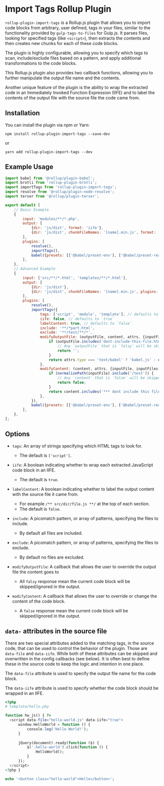 # Import Tags Rollup Plugin

`rollup-plugin-import-tags` is a Rollup.js plugin that allows you to import code blocks from arbitrary, user defined, tags in your files, similar to the functionality provided by `gulp-tags-to-files` for Gulp.js. It parses files, looking for specified tags (like `<script>`), then extracts the contents and then creates new chunks for each of these code blocks.

The plugin is highly configurable, allowing you to specify which tags to scan, include/exclude files based on a pattern, and apply additional transformations to the code blocks.

This Rollup.js plugin also provides two callback functions, allowing you to further manipulate the output file name and the contents.

Another unique feature of the plugin is the ability to wrap the extracted code in an Immediately Invoked Function Expression (IIFE) and to label the contents of the output file with the source file the code came from.

## Installation

You can install the plugin via npm or Yarn:

```shell
npm install rollup-plugin-import-tags --save-dev
```

or

```shell
yarn add rollup-plugin-import-tags --dev
```

## Example Usage

```javascript
import babel from '@rollup/plugin-babel';
import brotli from 'rollup-plugin-brotli';
import importTags from 'rollup-plugin-import-tags';
import resolve from '@rollup/plugin-node-resolve';
import terser from '@rollup/plugin-terser';

export default [
	// Basic Example
	{
		input: 'modules/**/*.php',
		output: [
			{dir: 'js/dist', format: 'iife'},
			{dir: 'js/dist', chunkFileNames: '[name].min.js', format: 'iife', plugins: [terser(), brotli({options: {level: 11}})]},
		],
		plugins: [
			resolve(),
			importTags(),
			babel({presets: [['@babel/preset-env'], ['@babel/preset-react']], babelHelpers: 'bundled'}),
		],
	},
	// Advanced Example
	{
		input: ['src/**/*.html', 'templates/**/*.html'],
		output: [
			{dir: 'js/dist'},
			{dir: 'js/dist', chunkFileNames: '[name].min.js', plugins: [terser(), brotli({options: {level: 11}})]},
		],
		plugins: [
			resolve(),
			importTags({
				tags: ['script', 'module', 'template'], // defaults to `'script'`
				iife: false, // defaults to `true`
				labelContent: true, // defaults to `false`
				include: '**/*part.html',
				exclude: '**/test/**/*',
				modifyOutputFile: (outputFile, content, attrs, {inputFile, inputFiles, inputPattern, outputFiles, outerHTML, startTag, source, normalizePath}) => {
					if (outputFile.includes('dont-include-this-file.html')) {
						// Any `outputFile` that is `falsy` will be skipped/ignored in the output
						return '';
					}
					return attrs.type === 'text/babel' ? 'babel.js' : outputFile;
				},
				modifyContent: (content, attrs, {inputFile, inputFiles, inputPattern, outputFile, outputFiles, outerHTML, startTag, source, normalizePath}) => {
					if (normalizePath(inputFile).include('/test')) {
						// Any `content` that is `false` will be skipped/ignored in the output
						return false;
					}
					return content.includes('*** dont include this file !!!') ? false : content;
				},
			}),
			babel({presets: [['@babel/preset-env'], ['@babel/preset-react']], babelHelpers: 'bundled'}),
		],
	},
];
```

## Options

- `tags`: An array of strings specifying which HTML tags to look for.
    - The default is `['script']`.

- `iife`: A boolean indicating whether to wrap each extracted JavaScript code block in an IIFE.
    - The default is `true`.

- `labelContent`: A boolean indicating whether to label the output content with the source file it came from.
    - For example `/** src/dir/file.js **/` at the top of each section.
    - The default is `false`.

- `include`: A picomatch pattern, or array of patterns, specifying the files to include.
    - By default all files are included.

- `exclude`: A picomatch pattern, or array of patterns, specifying the files to exclude.
    - By default no files are excluded.

- `modifyOutputFile`: A callback that allows the user to override the output file the content goes to
    - All `falsy` response mean the current code block will be skipped/ignored in the output.

- `modifyContent`: A callback that allows the user to override or change the content of the code block.
    - A `false` response mean the current code block will be skipped/ignored in the output.

## `data-` attributes in the source file

There are two special attributes added to the matching tags, in the source code, that can be used to control the behavior of the plugin. Those are `data-file` and `data-iife`. While both of these attributes can be skipped and overwritten in the config callbacks (see below). It is often best to define these in the source code to keep the logic and intention in one place.

The `data-file` attribute is used to specify the output file name for the code block.

The `data-iife` attribute is used to specify whether the code block should be wrapped in an IIFE.

```php
<?php
# template/hello.php

function hw_js() { ?>
  <script data-file="hello-world.js" data-iife="true">
      window.HelloWorld = function () {
          console.log('Hello World!');
      }
  
      jQuery(document).ready(function ($) {
          $('.hello-world').click(function () {
              HelloWorld();
          }
      });
  </script>
<?php }

echo '<button class="hello-world">Hello</button>';
```